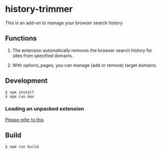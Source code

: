 # history-trimmer

This is an add-on to manage your browser search history

## Functions

1. The extension automatically removes the browser search history for sites from specified domains.

1. With options_pages, you can manage (add or remove) target domains.

## Development

```
$ npm install
$ npm run dev
```

### Loading an unpacked extension

[Please refer to this](https://developer.chrome.com/docs/extensions/mv3/getstarted/development-basics/#load-unpacked)

## Build

```
$ npm run build
```
